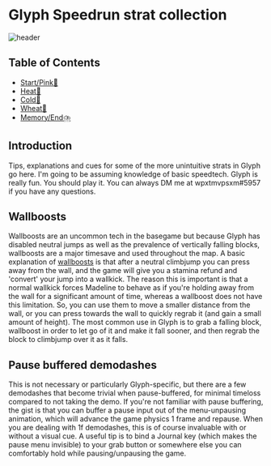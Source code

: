 # Glyph Speedrun strat collection
![header](https://f4.bcbits.com/img/a3406990747_16.jpg)

## Table of Contents
- [Start/Pink🌸](https://github.com/wpxtmvpsxm/glyph/main/pink.md)
- [Heat🥵](https://github.com/wpxtmvpsxm/glyph/main/heat.md)
- [Cold🥶](https://github.com/wpxtmvpsxm/glyph/main/cold.md)
- [Wheat🌾](https://github.com/wpxtmvpsxm/glyph/main/wheat.md)
- [Memory/End⛈️](https://github.com/wpxtmvpsxm/glyph/main/memory.md)

## Introduction
Tips, explanations and cues for some of the more unintuitive strats in Glyph go here. I'm going to be assuming knowledge of basic speedtech. 
Glyph is really fun. You should play it.
You can always DM me at wpxtmvpsxm#5957 if you have any questions.

## Wallboosts
Wallboosts are an uncommon tech in the basegame but because Glyph has disabled neutral jumps as well as the prevalence of vertically falling blocks, 
wallboosts are a major timesave and used throughout the map.
A basic explanation of [wallboosts](https://twitter.com/MaddyThorson/status/1238338585708781568) is that after a neutral climbjump you can press away from the wall,
and the game will give you a stamina refund and 'convert' your jump into a wallkick. The reason this is important is that a normal wallkick forces Madeline to behave
as if you're holding away from the wall for a significant amount of time, whereas a wallboost does not have this limitation. So, you can use them to move a smaller distance from the wall,
or you can press towards the wall to quickly regrab it (and gain a small amount of height).
The most common use in Glyph is to grab a falling block, wallboost in order to let go of it and make it fall sooner, and then regrab the block to climbjump over it as it falls.

## Pause buffered demodashes
This is not necessary or particularly Glyph-specific, but there are a few demodashes that become trivial when pause-buffered, for minimal timeloss compared to not taking the demo. 
If you're not familiar with pause buffering, the gist is that you can buffer a pause input out of the menu-unpausing animation, which will advance the game physics 1 frame and repause.
When you are dealing with 1f demodashes, this is of course invaluable with or without a visual cue.
A useful tip is to bind a Journal key (which makes the pause menu invisible) to your grab button or somewhere else you can comfortably hold while pausing/unpausing the game.

